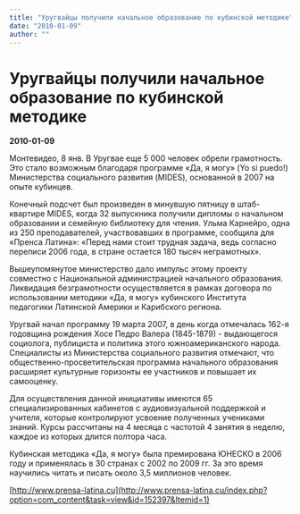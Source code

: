 ```yaml
---
title: "Уругвайцы получили начальное образование по кубинской методике"
date: "2010-01-09"
author: ""
---
```


# Уругвайцы получили начальное образование по кубинской методике

**2010-01-09** 

Монтевидео, 8 янв. В Уругвае еще 5 000 человек обрели грамотность. Это стало возможным благодаря программе «Да, я могу» (Yo si puedo!) Министерства социального развития (MIDES), основанной в 2007 на опыте кубинцев.

Конечный подсчет был произведен в минувшую пятницу в штаб-квартире MIDES, когда 32 выпускника получили дипломы о начальном образовании и семейную библиотеку для чтения. Ульма Карнейро, одна из 250 преподавателей, участвовавших в программе, сообщила для «Пренса Латина»: «Перед нами стоит трудная задача, ведь согласно переписи 2006 года, в стране остается 180 тысяч неграмотных».

Вышеупомянутое министерство дало импульс этому проекту совместно с Национальной администрацией начального образования. Ликвидация безграмотности осуществляется в рамках договора по использовании методики «Да, я могу» кубинского Института педагогики Латинской Америки и Карибского региона.

Уругвай начал программу 19 марта 2007, в день когда отмечалась 162-я годовщина рождения Хосе Педро Валера (1845-1879) - выдающегося социолога, публициста и политика этого южноамериканского народа. Специалисты из Министерства социального развития отмечают, что общественно-просветительская программа начального образования расширяет культурные горизонты ее участников и повышает их самооценку.

Для осуществления данной инициативы имеются 65 специализированных кабинетов с аудиовизуальной поддержкой и учителя, которые контролируют усвоение полученных учениками знаний. Курсы рассчитаны на 4 месяца с частотой 4 занятия в неделю, каждое из которых длится полтора часа.

Кубинская методика «Да, я могу» была премирована ЮНЕСКО в 2006 году и применялась в 30 странах с 2002 по 2009 гг. За это время научились читать и писать около 3,5 миллионов человек.

[http://www.prensa-latina.cu](http://www.prensa-latina.cu/index.php?option=com_content&task=view&id=152397&Itemid=1)